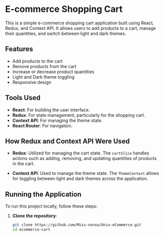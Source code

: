 # E-commerce Shopping Cart

This is a simple e-commerce shopping cart application built using React, Redux, and Context API. It allows users to add products to a cart, manage their quantities, and switch between light and dark themes.

## Features

- Add products to the cart
- Remove products from the cart
- Increase or decrease product quantities
- Light and Dark theme toggling
- Responsive design

## Tools Used

- **React**: For building the user interface.
- **Redux**: For state management, particularly for the shopping cart.
- **Context API**: For managing the theme state.
- **React Router**: For navigation.

## How Redux and Context API Were Used

- **Redux**: Utilized for managing the cart state. The `cartSlice` handles actions such as adding, removing, and updating quantities of products in the cart.
  
- **Context API**: Used to manage the theme state. The `ThemeContext` allows for toggling between light and dark themes across the application.

## Running the Application

To run this project locally, follow these steps:

1. **Clone the repository**:
   ```bash
   git clone https://github.com/Miss-nonso/Unix-eCommerce.git
   cd ecommerce-cart
